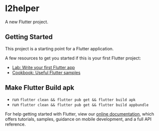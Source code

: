 # l2helper

A new Flutter project.

## Getting Started

This project is a starting point for a Flutter application.

A few resources to get you started if this is your first Flutter project:

- [Lab: Write your first Flutter app](https://flutter.dev/docs/get-started/codelab)
- [Cookbook: Useful Flutter samples](https://flutter.dev/docs/cookbook)

## Make Flutter Build apk
 - run `flutter clean && flutter pub get && flutter build apk`
 - run `flutter clean && flutter pub get && flutter build appbundle`

For help getting started with Flutter, view our
[online documentation](https://flutter.dev/docs), which offers tutorials,
samples, guidance on mobile development, and a full API reference.
